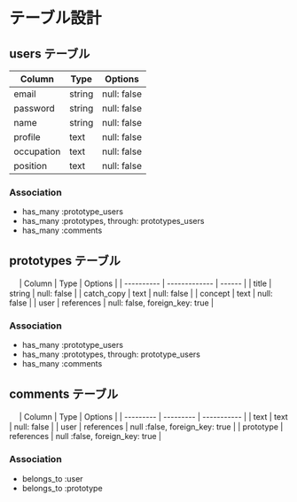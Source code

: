 # テーブル設計

## users テーブル

| Column     | Type   | Options     |
| ---------- | ------ | ----------- |
| email      | string | null: false |
| password   | string | null: false |
| name       | string | null: false |
| profile    | text   | null: false |
| occupation | text   | null: false |
| position   | text   | null: false |

### Association

- has_many :prototype_users
- has_many :prototypes, through: prototypes_users
- has_many :comments

## prototypes テーブル
　
| Column     | Type          | Options     |
| ---------- | ------------- | ------      |
| title      | string        | null: false |
| catch_copy | text          | null: false |
| concept    | text          | null: false |
| user       | references    | null: false, foreign_key: true |

### Association

- has_many :prototype_users
- has_many :prototypes, through: prototype_users
- has_many :comments

## comments テーブル
　
| Column    | Type       | Options     |
| --------- | ---------  | ----------- |
| text      | text       | null: false |
| user      | references | null :false, foreign_key: true |
| prototype | references | null :false, foreign_key: true |

### Association

- belongs_to :user
- belongs_to :prototype
